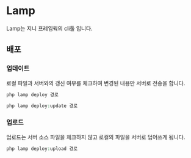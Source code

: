 # Lamp
Lamp는 지니 프레임웍의 cli툴 입니다.

## 배포

### 업데이트

로컬 파일과 서버와의 갱신 여부를 체크하여 변경된 내용만 서버로 전송을 합니다.

```php
php lamp deploy 경로

php lamp deploy:update 경로
```

### 업로드
업로드는 서버 소스 파일을 체크하지 않고 로컬의 파일을 서버로 덥어쓰게 됩니다.

```php
php lamp deploy:upload 경로
```

